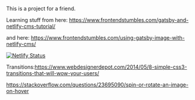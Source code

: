 This is a project for a friend.

Learning stuff from here:
https://www.frontendstumbles.com/gatsby-and-netlify-cms-tutorial/

and here:
https://www.frontendstumbles.com/using-gatsby-image-with-netlify-cms/

[![Netlify Status](https://api.netlify.com/api/v1/badges/1dc21b04-c224-43be-bffd-f2be14123d46/deploy-status)](https://app.netlify.com/sites/bp-tattoo-scene/deploys)


Transitions:https://www.webdesignerdepot.com/2014/05/8-simple-css3-transitions-that-will-wow-your-users/

https://stackoverflow.com/questions/23695090/spin-or-rotate-an-image-on-hover